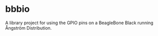 bbbio
=====

A library project for using the GPIO pins on a BeagleBone Black running Ångström Distribution.

